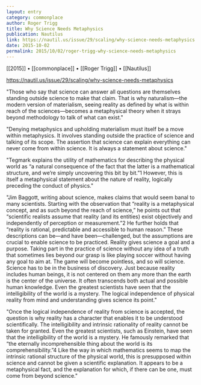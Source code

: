 ```yaml
---
layout: entry
category: commonplace
author: Roger Trigg
title: Why Science Needs Metaphysics
publication: Nautilus
link: https://nautil.us/issue/29/scaling/why-science-needs-metaphysics
date: 2015-10-02
permalink: 2015/10/02/roger-trigg-why-science-needs-metaphysics
---
```


[[2015]] • [[commonplace]] • [[Roger Trigg]] • [[Nautilus]]

https://nautil.us/issue/29/scaling/why-science-needs-metaphysics

"Those who say that science can answer all questions are themselves standing outside science to make that claim. That is why naturalism—the modern version of materialism, seeing reality as defined by what is within reach of the sciences—becomes a metaphysical theory when it strays beyond methodology to talk of what can exist."
 
"Denying metaphysics and upholding materialism must itself be a move within metaphysics. It involves standing outside the practice of science and talking of its scope. The assertion that science can explain everything can never come from within science. It is always a statement about science."

"Tegmark explains the utility of mathematics for describing the physical world as “a natural consequence of the fact that the latter is a mathematical structure, and we’re simply uncovering this bit by bit.”1 However, this is itself a metaphysical statement about the nature of reality, logically preceding the conduct of physics."

"Jim Baggott, writing about science, makes claims that would seem banal to many scientists. Starting with the observation that “reality is a metaphysical concept, and as such beyond the reach of science,” he points out that “scientific realists assume that reality (and its entities) exist objectively and independently of perception or measurement.”2 He further holds that “reality is rational, predictable and accessible to human reason.” These descriptions can be—and have been—challenged, but the assumptions are crucial to enable science to be practiced. Reality gives science a goal and a purpose. Taking part in the practice of science without any idea of a truth that sometimes lies beyond our grasp is like playing soccer without having any goal to aim at. The game will become pointless, and so will science. Science has to be in the business of discovery. Just because reality includes human beings, it is not centered on them any more than the earth is the center of the universe. It often transcends both actual and possible human knowledge. Even the greatest scientists have seen that the intelligibility of the world is a mystery. The logical independence of physical reality from mind and understanding gives science its point."

"Once the logical independence of reality from science is accepted, the question is why reality has a character that enables it to be understood scientifically. The intelligibility and intrinsic rationality of reality cannot be taken for granted. Even the greatest scientists, such as Einstein, have seen that the intelligibility of the world is a mystery. He famously remarked that “the eternally incomprehensible thing about the world is its comprehensibility.”4 Like the way in which mathematics seems to map the intrinsic rational structure of the physical world, this is presupposed within science and cannot be given a scientific explanation. It appears to be a metaphysical fact, and the explanation for which, if there can be one, must come from beyond science."